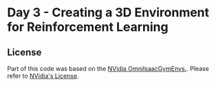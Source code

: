 # Day 3 - Creating a 3D Environment for Reinforcement Learning






## License

Part of this code was based on the [NVidia OmniIsaacGymEnvs.](https://github.com/NVIDIA-Omniverse/OmniIsaacGymEnvs). Please refer to [NVidia's License](LICENSE.txt).
